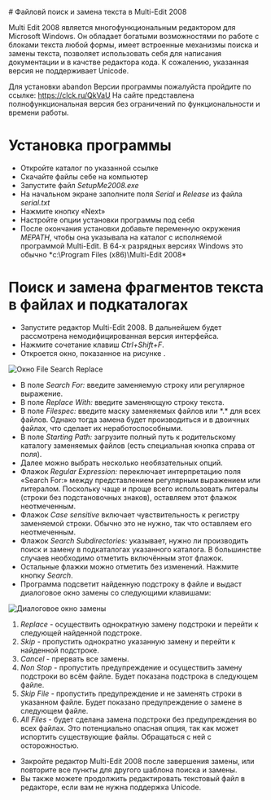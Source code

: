 ﻿﻿﻿# Файловй поиск и замена текста в Multi-Edit 2008

Multi Edit 2008 является многофункциональным редактором для Microsoft Windows. Он обладает богатыми возможностями по работе с блоками текста любой формы, имеет встроенные механизмы поиска и замены текста, позволяет использовать себя для написания документации и в качстве редактора кода. К сожалению, указанная версия не поддерживает Unicode.

Для установки abandon Версии программы пожалуйста пройдите по ссылке: <https://clck.ru/QkVaU> На сайте представлена полнофункциональная версия без ограничений по функциональности и времени работы.

# Установка программы

- Откройте каталог по указанной ссылке
- Скачайте файлы себе на компьютер
- Запустите файл *SetupMe2008.exe*
- На начальном экране заполните поля *Serial* и *Release* из файла *serial.txt*
- Нажмите кнопку «Next»
- Настройте опции установки программы под себя
- После окончания установки добавьте переменную окружения *MEPATH*, чтобы она указывала на каталог с исполняемой программой Multi-Edit. В 64-х разрядных версиях Windows это обычно *c:\Program Files (x86)\Multi-Edit 2008\*

# Поиск и замена фрагментов текста в файлах и подкаталогах

- Запустите редактор Multi-Edit 2008. В дальнейшем будет рассмотрена немодифицированная версия интерфейса.
- Нажмите сочетание клавиш *Ctrl+Shift+F*.
- Откроется окно, показанное на рисунке .

![Окно File Search Replace](https://s8.hostingkartinok.com/uploads/images/2020/09/eb551dc27f6478a5d1f58d36c24c4970.jpg)

- В поле *Search For:* введите заменяемую строку или регулярное выражение.
- В поле *Replace With:* введите заменяющую строку текста.
- В поле *Filespec:* введите маску заменяемых файлов или \*.\* для всех файлов. Однако тогда замена будет производиться и в двоичных файлах, что сделает их неработоспособными.
- В поле *Starting Path:* загрузите полный путь к родительскому каталогу заменяемых файлов (есть специальная кнопка справа от поля).
- Далее можно выбрать несколько необязательных опций.
- Флажок *Regular Expression:* переключает интерпретацию поля «Search For:» между представлением регулярным выражением или литералом. Поскольку чаще и проще всего использовать литералы (строки без подстановочных знаков), оставляем этот флажок неотмеченным.
- Флажок *Case sensitive* включает чувствительность к регистру заменяемой строки. Обычно это не нужно, так что оставляем его неотмеченным.
- Флажок *Search Subdirectories:* указывает, нужно ли производить поиск и замену в подкаталогах указанного каталога. В большинстве случаев необходимо отметить включённым этот флажок.
- Остальные флажки можно отметить без изменений. Нажмите кнопку *Search*.
- Программа подсветит найденную подстроку в файле и выдаст диалоговое окно замены со следующими клавишами:

![Диалоговое окно замены](https://s8.hostingkartinok.com/uploads/images/2020/09/c4f9d6455a5c3c7eb5b956bbcf0281d6.jpg)

 1. *Replace* - осуществить однократную замену подстроки и перейти к следующей найденной подстроке.
 2. *Skip* - пропустить однократно указанную замену и перейти к найденной подстроке.
 3. *Cancel* - прервать все замены.
 4. *Non Stop* - пропустить предупреждение и осуществить замену подстроки во всём файле. Будет показана подстрока в следующем файле.
 5. *Skip File* - пропустить предупреждение и не заменять строки в указанном файле. Будет показано предупреждение о замене в следующем файле.
 6. *All Files* - будет сделана замена подстроки без предупреждения во всех файлах. Это потенциально опасная опция, так как может испортить существующие файлы. Обращаться с ней с осторожностью.
- Закройте редактор Multi-Edit 2008 после завершения замены, или повторите все пункты для другого шаблона поиска и замены.
- Вы также можете продолжить редактировать текстовый файл в редакторе, если вам не нужна поддержка Unicode.



